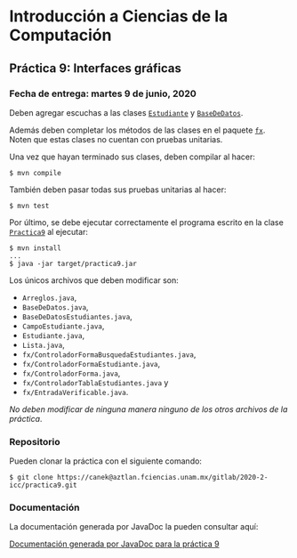 Introducción a Ciencias de la Computación
=========================================

Práctica 9: Interfaces gráficas
-------------------------------

### Fecha de entrega: martes 9 de junio, 2020

Deben agregar escuchas a las clases
[`Estudiante`](https://aztlan.fciencias.unam.mx/gitlab/2020-2-icc/practica9/blob/master/src/main/java/mx/unam/ciencias/icc/Estudiante.java)
y
[`BaseDeDatos`](https://aztlan.fciencias.unam.mx/gitlab/2020-2-icc/practica9/blob/master/src/main/java/mx/unam/ciencias/icc/BaseDeDatos.java).

Además deben completar los métodos de las clases en el paquete
[`fx`](https://aztlan.fciencias.unam.mx/gitlab/2020-2-icc/practica9/blob/master/src/main/java/mx/unam/ciencias/icc/fx/). Noten
que estas clases no cuentan con pruebas unitarias.

Una vez que hayan terminado sus clases, deben compilar al hacer:

```
$ mvn compile
```

También deben pasar todas sus pruebas unitarias al hacer:

```
$ mvn test
```

Por último, se debe ejecutar correctamente el programa escrito en la clase
[`Practica9`](https://aztlan.fciencias.unam.mx/gitlab/2020-2-icc/practica9/blob/master/src/main/java/mx/unam/ciencias/icc/Practica9.java)
al ejecutar:

```
$ mvn install
...
$ java -jar target/practica9.jar
```

Los únicos archivos que deben modificar son:

* `Arreglos.java`,
* `BaseDeDatos.java`,
* `BaseDeDatosEstudiantes.java`,
* `CampoEstudiante.java`,
* `Estudiante.java`,
* `Lista.java`,
* `fx/ControladorFormaBusquedaEstudiantes.java`,
* `fx/ControladorFormaEstudiante.java`,
* `fx/ControladorForma.java`,
* `fx/ControladorTablaEstudiantes.java` y
* `fx/EntradaVerificable.java`.

*No deben modificar de ninguna manera ninguno de los otros archivos de la
práctica*.

### Repositorio

Pueden clonar la práctica con el siguiente comando:

```
$ git clone https://canek@aztlan.fciencias.unam.mx/gitlab/2020-2-icc/practica9.git
```

### Documentación

La documentación generada por JavaDoc la pueden consultar aquí:

[Documentación generada por JavaDoc para la práctica
9](https://aztlan.fciencias.unam.mx/~canek/2020-2-icc/practica9/apidocs/index.html)
